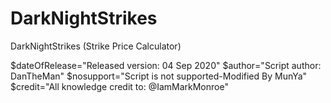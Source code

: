 # DarkNightStrikes
DarkNightStrikes (Strike Price Calculator)

$dateOfRelease="Released version: 04 Sep 2020"
    $author="Script author: DanTheMan"
    $nosupport="Script is not supported-Modified By MunYa"            
    $credit="All knowledge credit to: @IamMarkMonroe" 
